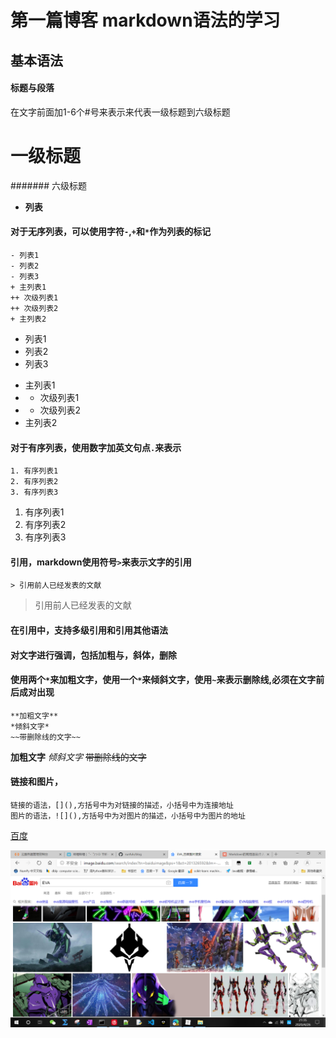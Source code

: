 # 第一篇博客 markdown语法的学习
## 基本语法
#### 标题与段落
在文字前面加1-6个#号来表示来代表一级标题到六级标题
# 一级标题
####### 六级标题
+ <b>列表</b>
#### 对于无序列表，可以使用字符`-`,`+`和`*`作为列表的标记
``` 
- 列表1
- 列表2
- 列表3
+ 主列表1
++ 次级列表1
++ 次级列表2
+ 主列表2
```
- 列表1
- 列表2
- 列表3
+ 主列表1
+ + 次级列表1
+ + 次级列表2
+ 主列表2
#### 对于有序列表，使用数字加英文句点`.`来表示
```
1. 有序列表1
2. 有序列表2
3. 有序列表3
```
1. 有序列表1
2. 有序列表2
3. 有序列表3

#### 引用，markdown使用符号`>`来表示文字的引用
```
> 引用前人已经发表的文献
```
> 引用前人已经发表的文献
#### 在引用中，支持多级引用和引用其他语法

#### 对文字进行强调，包括加粗与，斜体，删除
#### 使用两个`*`来加粗文字，使用一个`*`来倾斜文字，使用`~`来表示删除线,必须在文字前后成对出现
```
**加粗文字**
*倾斜文字*
~~带删除线的文字~~
```
**加粗文字** 
*倾斜文字*
~~带删除线的文字~~

#### 链接和图片，
```
链接的语法，[](),方括号中为对链接的描述，小括号中为连接地址
图片的语法，![](),方括号中为对图片的描述，小括号中为图片的地址
```
[百度](www.baidu.com)

![屏幕截图](firstBlog.assets/image-20200426213526450.png)





